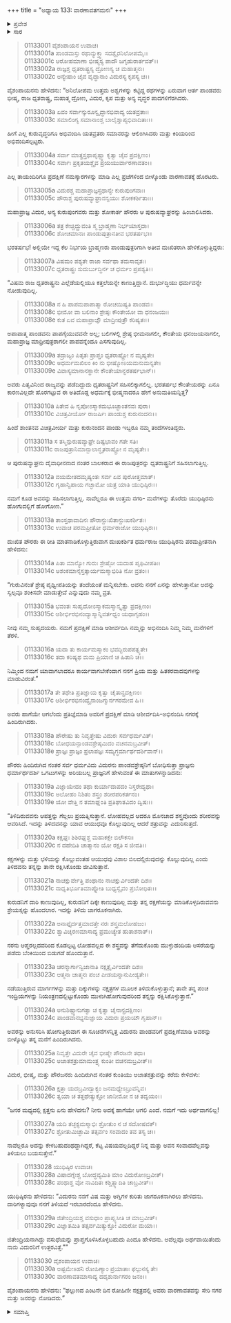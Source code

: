 +++
title = "ಅಧ್ಯಾಯ 133: ವಾರಣಾವತಗಮನಃ"
+++

<details><summary>ಪ್ರವೇಶ</summary>


।।   ಓಂ ಓಂ ನಮೋ ನಾರಾಯಣಾಯ।।   ಶ್ರೀ ವೇದವ್ಯಾಸಾಯ ನಮಃ ।।

ಶ್ರೀ ಕೃಷ್ಣದ್ವೈಪಾಯನ ವೇದವ್ಯಾಸ ವಿರಚಿತ  

**ಶ್ರೀ ಮಹಾಭಾರತ**

**ಆದಿ ಪರ್ವ**

**ಜತುಗೃಹ ಪರ್ವ**

**ಅಧ್ಯಾಯ 133**

</details>


<details><summary>ಸಾರ</summary>

ಅನುಸರಿಸಿ ಬಂದ ಪೌರಜನರನ್ನು ಯುಧಿಷ್ಠಿರನು ಹಿಂದೆ ಕಳುಹಿಸಿದುದು (1-17). ಪಾಂಡವರು ಹೊರಡುವಾಗ ವಿದುರನು ಮ್ಲೇಚ್ಛ ಭಾಷೆಯಲ್ಲಿ ಯುಧಿಷ್ಠಿರನಿಗೆ ಒಗಟಿನ ರೂಪದಲ್ಲಿ ದುರ್ಯೋಧನನ ಶಲ್ಯಂತ್ರದ ಕುರಿತು ಎಚ್ಚರಿಸಿದುದು (18-30).

</details>


> 01133001 ವೈಶಂಪಾಯನ ಉವಾಚ।  
01133001a ಪಾಂಡವಾಸ್ತು ರಥಾನ್ಯುಕ್ತ್ವಾ ಸದಶ್ವೈರನಿಲೋಪಮೈಃ।   
01133001c ಆರೋಹಮಾಣಾ ಭೀಷ್ಮಸ್ಯ ಪಾದೌ ಜಗೃಹುರಾರ್ತವತ್।।  
01133002a ರಾಜ್ಞಶ್ಚ ಧೃತರಾಷ್ಟ್ರಸ್ಯ ದ್ರೋಣಸ್ಯ ಚ ಮಹಾತ್ಮನಃ।  
01133002c ಅನ್ಯೇಷಾಂ ಚೈವ ವೃದ್ಧಾನಾಂ ವಿದುರಸ್ಯ ಕೃಪಸ್ಯ ಚ।।

ವೈಶಂಪಾಯನನು ಹೇಳಿದನು: “ಅನಿಲೋಪಮ ಉತ್ತಮ ಅಶ್ವಗಳನ್ನು ಕಟ್ಟಿದ್ದ ರಥಗಳನ್ನು ಏರುವಾಗ ಆರ್ತ ಪಾಂಡವರು ಭೀಷ್ಮ, ರಾಜ ಧೃತರಾಷ್ಟ್ರ, ಮಹಾತ್ಮ ದ್ರೋಣ, ವಿದುರ, ಕೃಪ ಮತ್ತು ಅನ್ಯ ವೃದ್ಧರ ಪಾದಗಳಿಗೆರಗಿದರು.

> 01133003a ಏವಂ ಸರ್ವಾನ್ಕುರೂನ್ವೃದ್ಧಾನಭಿವಾದ್ಯ ಯತವ್ರತಾಃ।  
01133003c ಸಮಾಲಿಂಗ್ಯ ಸಮಾನಾಂಶ್ಚ ಬಾಲೈಶ್ಚಾಪ್ಯಭಿವಾದಿತಾಃ।।

ಹೀಗೆ ಎಲ್ಲ ಕುರುವೃದ್ಧರಿಗೂ ಅಭಿವಂದಿಸಿ ಯತವ್ರತರು ಸಮಾನರನ್ನು ಆಲಿಂಗಿಸಿದರು ಮತ್ತು ಕಿರಿಯರಿಂದ ಅಭಿವಂದಿಸಲ್ಪಟ್ಟರು.

> 01133004a ಸರ್ವಾ ಮಾತೄಸ್ತಥಾಪೃಷ್ಟ್ವಾ ಕೃತ್ವಾ ಚೈವ ಪ್ರದಕ್ಷಿಣಂ।  
01133004c ಸರ್ವಾಃ ಪ್ರಕೃತಯಶ್ಚೈವ ಪ್ರಯಯುರ್ವಾರಣಾವತಂ।।

ಎಲ್ಲ ತಾಯಂದಿರಿಗೂ ಪ್ರದಕ್ಷಿಣೆ ನಮಸ್ಕಾರಗಳನ್ನು ಮಾಡಿ ಎಲ್ಲ ಪ್ರಜೆಗಳಿಂದ ಬೀಳ್ಕೊಂಡು ವಾರಣಾವತಕ್ಕೆ ಹೊರಟರು.

> 01133005a ವಿದುರಶ್ಚ ಮಹಾಪ್ರಾಜ್ಞಸ್ತಥಾನ್ಯೇ ಕುರುಪುಂಗವಾಃ।  
01133005c ಪೌರಾಶ್ಚ ಪುರುಷವ್ಯಾಘ್ರಾನನ್ವಯುಃ ಶೋಕಕರ್ಶಿತಾಃ।।

ಮಹಾಪ್ರಾಜ್ಞ ವಿದುರ, ಅನ್ಯ ಕುರುಪುಂಗವರು ಮತ್ತು ಶೋಕಾರ್ತ ಪೌರರು ಆ ಪುರುಷವ್ಯಾಘ್ರರನ್ನು ಹಿಂಬಾಲಿಸಿದರು.

> 01133006a ತತ್ರ ಕೇಚ್ಚಿದ್ಬ್ರುವಂತಿ ಸ್ಮ ಬ್ರಾಹ್ಮಣಾ ನಿರ್ಭಯಾಸ್ತದಾ।  
01133006c ಶೋಚಮಾನಾಃ ಪಾಂಡುಪುತ್ರಾನತೀವ ಭರತರ್ಷಭ।।

ಭರತರ್ಷಭ! ಅಲ್ಲಿಯೇ ಇದ್ದ ಕೆಲ ನಿರ್ಭಯ ಬ್ರಾಹ್ಮಣರು ಪಾಂಡುಪುತ್ರರಿಗಾಗಿ ಅತೀವ ದುಃಖಿತರಾಗಿ ಹೇಳಿಕೊಳ್ಳುತ್ತಿದ್ದರು:

> 01133007a ವಿಷಮಂ ಪಶ್ಯತೇ ರಾಜಾ ಸರ್ವಥಾ ತಮಸಾವೃತಃ।   
01133007c ಧೃತರಾಷ್ಟ್ರಃ ಸುದುರ್ಬುದ್ಧಿರ್ನ ಚ ಧರ್ಮಂ ಪ್ರಪಶ್ಯತಿ।।

“ವಿಷಮ ರಾಜ ಧೃತರಾಷ್ಟ್ರನು ಎಲ್ಲೆಡೆಯಲ್ಲಿಯೂ ಕತ್ತಲೆಯನ್ನೇ ಕಾಣುತ್ತಿದ್ದಾನೆ. ದುರ್ಭುದ್ಧಿಯು ಧರ್ಮವನ್ನೇ ನೋಡುವುದಿಲ್ಲ.

> 01133008a ನ ಹಿ ಪಾಪಮಪಾಪಾತ್ಮಾ ರೋಚಯಿಷ್ಯತಿ ಪಾಂಡವಃ।  
01133008c ಭೀಮೋ ವಾ ಬಲಿನಾಂ ಶ್ರೇಷ್ಠಃ ಕೌಂತೇಯೋ ವಾ ಧನಂಜಯಃ।   
01133008e ಕುತ ಏವ ಮಹಾಪ್ರಾಜ್ಞೌ ಮಾದ್ರೀಪುತ್ರೌ ಕರಿಷ್ಯತಃ।।

ಅಪಾಪಾತ್ಮ ಪಾಂಡವನು ಪಾಪಗೈಯುವವನೇ ಅಲ್ಲ; ಬಲಿಗಳಲ್ಲಿ ಶ್ರೇಷ್ಠ ಭೀಮನಾಗಲೀ, ಕೌಂತೇಯ ಧನಂಜಯನಾಗಲೀ, ಮಹಾಪ್ರಾಜ್ಞ ಮಾದ್ರೀಪುತ್ರರಾಗಲೀ ಪಾಪವನ್ನೆಂದೂ ಎಸಗುವುದಿಲ್ಲ.

> 01133009a ತದ್ರಾಜ್ಯಂ ಪಿತೃತಃ ಪ್ರಾಪ್ತಂ ಧೃತರಾಷ್ಟ್ರೋ ನ ಮೃಷ್ಯತೇ।  
01133009c ಅಧರ್ಮಮಖಿಲಂ ಕಿಂ ನು ಭೀಷ್ಮೋಽಯಮನುಮನ್ಯತೇ।   
01133009e ವಿವಾಸ್ಯಮಾನಾನಸ್ಥಾನೇ ಕೌಂತೇಯಾನ್ಭರತರ್ಷಭಾನ್।।

ಅವರು ಪಿತೃವಿನಿಂದ ರಾಜ್ಯವನ್ನು ಪಡೆದಿದ್ದುದು ಧೃತರಾಷ್ಟ್ರನಿಗೆ ಸಹಿಸಲಿಕ್ಕಾಗಲಿಲ್ಲ. ಭರತರ್ಷಭ ಕೌಂತೇಯರನ್ನು ಏನೂ ಕಾರಣವಿಲ್ಲದೇ ಹೊರಗಟ್ಟುವ ಈ ಅತಿದೊಡ್ಡ ಅಧರ್ಮಕ್ಕೆ ಭೀಷ್ಮನಾದರೂ ಹೇಗೆ ಅನುಮತಿಯನ್ನಿತ್ತ?

> 01133010a ಪಿತೇವ ಹಿ ನೃಪೋಽಸ್ಮಾಕಮಭೂಚ್ಛಾಂತನವಃ ಪುರಾ।  
01133010c ವಿಚಿತ್ರವೀರ್ಯೋ ರಾಜರ್ಷಿಃ ಪಾಂಡುಶ್ಚ ಕುರುನಂದನಃ।।

ಹಿಂದೆ ಶಾಂತನವ ವಿಚಿತ್ರವೀರ್ಯ ಮತ್ತು ಕುರುನಂದನ ಪಾಂಡು ಇಬ್ಬರೂ ನಮ್ಮ ತಂದೆಗಳಂತಿದ್ದರು.

> 01133011a ಸ ತಸ್ಮಿನ್ಪುರುಷವ್ಯಾಘ್ರೇ ದಿಷ್ಟಭಾವಂ ಗತೇ ಸತಿ।  
01133011c ರಾಜಪುತ್ರಾನಿಮಾನ್ಬಾಲಾನ್ಧೃತರಾಷ್ಟ್ರೋ ನ ಮೃಷ್ಯತೇ।।

ಆ ಪುರುಷವ್ಯಾಘ್ರನು ದೈವಾಧೀನನಾದ ನಂತರ ಬಾಲಕರಾದ ಈ ರಾಜಪುತ್ರರನ್ನು ಧೃತರಾಷ್ಟ್ರನಿಗೆ ಸಹಿಸಲಾಗುತ್ತಿಲ್ಲ.

> 01133012a ವಯಮೇತದಮೃಷ್ಯಂತಃ ಸರ್ವ ಏವ ಪುರೋತ್ತಮಾತ್।  
01133012c ಗೃಹಾನ್ವಿಹಾಯ ಗಚ್ಛಾಮೋ ಯತ್ರ ಯಾತಿ ಯುಧಿಷ್ಠಿರಃ।।

ನಮಗೆ ಕೂಡ ಅವನನ್ನು ಸಹಿಸಲಾಗುತ್ತಿಲ್ಲ. ನಾವೆಲ್ಲರೂ ಈ ಉತ್ತಮ ನಗರಿ- ಮನೆಗಳನ್ನು ತೊರೆದು ಯುಧಿಷ್ಠಿರನು ಹೋಗುವಲ್ಲಿಗೆ ಹೋಗೋಣ.”

> 01133013a ತಾಂಸ್ತಥಾವಾದಿನಃ ಪೌರಾನ್ದುಃಖಿತಾನ್ದುಃಖಕರ್ಶಿತಃ।  
01133013c ಉವಾಚ ಪರಮಪ್ರೀತೋ ಧರ್ಮರಾಜೋ ಯುಧಿಷ್ಠಿರಃ।।

ದುಃಖಿತ ಪೌರರು ಈ ರೀತಿ ಮಾತನಾಡಿಕೊಳ್ಳುತ್ತಿರುವಾಗ ದುಃಖಕರ್ಶಿತ ಧರ್ಮರಾಜ ಯುಧಿಷ್ಠಿರನು ಪರಮಪ್ರೀತನಾಗಿ ಹೇಳಿದನು:

> 01133014a ಪಿತಾ ಮಾನ್ಯೋ ಗುರುಃ ಶ್ರೇಷ್ಠೋ ಯದಾಹ ಪೃಥಿವೀಪತಿಃ।  
01133014c ಅಶಂಕಮಾನೈಸ್ತತ್ಕಾರ್ಯಮಸ್ಮಾಭಿರಿತಿ ನೋ ವ್ರತಂ।।

“ಗುರುವಿನಂತೆ ಶ್ರೇಷ್ಠ ಪೃಥ್ವೀಪತಿಯನ್ನು ತಂದೆಯಂತೆ ಮನ್ನಿಸಬೇಕು. ಅವನು ನನಗೆ ಏನನ್ನು ಹೇಳುತ್ತಾನೋ ಅದನ್ನು ಸ್ವಲ್ಪವೂ ಶಂಕಿಸದೇ ಮಾಡುತ್ತೇವೆ ಎನ್ನುವುದು ನಮ್ಮ ವ್ರತ.

> 01133015a ಭವಂತಃ ಸುಹೃದೋಽಸ್ಮಾಕಮಸ್ಮಾನ್ಕೃತ್ವಾ ಪ್ರದಕ್ಷಿಣಂ।  
01133015c ಆಶೀರ್ಭಿರಭಿನಂದ್ಯಾಸ್ಮಾನ್ನಿವರ್ತಧ್ವಂ ಯಥಾಗೃಹಂ।।

ನೀವು ನಮ್ಮ ಸುಹೃದಯರು. ನಮಗೆ ಪ್ರದಕ್ಷಿಣೆ ಮಾಡಿ ಆಶೀರ್ವದಿಸಿ ನಮ್ಮನ್ನು ಅಭಿನಂದಿಸಿ ನಿಮ್ಮ ನಿಮ್ಮ ಮನೆಗಳಿಗೆ ತೆರಳಿ.

> 01133016a ಯದಾ ತು ಕಾರ್ಯಮಸ್ಮಾಕಂ ಭವದ್ಭಿರುಪಪತ್ಸ್ಯತೇ।  
01133016c ತದಾ ಕರಿಷ್ಯಥ ಮಮ ಪ್ರಿಯಾಣಿ ಚ ಹಿತಾನಿ ಚ।।

ನಿಮ್ಮಿಂದ ನಮಗೆ ಯಾವಾಗಲಾದರೂ ಕಾರ್ಯವಾಗಬೇಕೆಂದಾಗ ನನಗೆ ಪ್ರಿಯ ಮತ್ತು ಹಿತಕರವಾದವುಗಳನ್ನು ಮಾಡುವಿರಂತೆ.”

> 01133017a ತೇ ತಥೇತಿ ಪ್ರತಿಜ್ಞಾಯ ಕೃತ್ವಾ ಚೈತಾನ್ಪ್ರದಕ್ಷಿಣಂ।  
01133017c ಆಶೀರ್ಭಿರಭಿನಂದ್ಯೈನಾಂಜಗ್ಮುರ್ನಗರಮೇವ ಹಿ।।

ಅವರು ಹಾಗೆಯೇ ಆಗಲೆಂದು ಪ್ರತಿಜ್ಞೆಮಾಡಿ ಅವರಿಗೆ ಪ್ರದಕ್ಷಿಣೆ ಮಾಡಿ ಆಶೀರ್ವದಿಸಿ-ಅಭಿನಂದಿಸಿ ನಗರಕ್ಕೆ ಹಿಂದಿರುಗಿದರು.

> 01133018a ಪೌರೇಷು ತು ನಿವೃತ್ತೇಷು ವಿದುರಃ ಸರ್ವಧರ್ಮವಿತ್।  
01133018c ಬೋಧಯನ್ಪಾಂಡವಶ್ರೇಷ್ಠಮಿದಂ ವಚನಮಬ್ರವೀತ್।  
01133018e ಪ್ರಾಜ್ಞಃ ಪ್ರಾಜ್ಞಂ ಪ್ರಲಾಪಜ್ಞಃ ಸಮ್ಯಗ್ಧರ್ಮಾರ್ಥದರ್ಶಿವಾನ್।।

ಪೌರರು ಹಿಂದಿರುಗಿದ ನಂತರ ಸರ್ವ ಧರ್ಮವಿದು ವಿದುರನು ಪಾಂಡವಶ್ರೇಷ್ಠನಿಗೆ ಬೋಧಿಸುತ್ತಾ ಪ್ರಾಜ್ಞನು ಧರ್ಮಾರ್ಥದರ್ಶಿ ಒಗಟುಗಳನ್ನು ಅರಿಯಬಲ್ಲ ಪ್ರಾಜ್ಞನಿಗೆ ಹೇಳುವಂತೆ ಈ ಮಾತುಗಳನ್ನಾಡಿದನು:

> 01133019a ವಿಜ್ಞಾಯೇದಂ ತಥಾ ಕುರ್ಯಾದಾಪದಂ ನಿಸ್ತರೇದ್ಯಥಾ।  
01133019c ಅಲೋಹಂ ನಿಶಿತಂ ಶಸ್ತ್ರಂ ಶರೀರಪರಿಕರ್ತನಂ।  
01133019e ಯೋ ವೇತ್ತಿ ನ ತಮಾಘ್ನಂತಿ ಪ್ರತಿಘಾತವಿದಂ ದ್ವಿಷಃ।।

“ತಿಳಿದಿರುವವನು ಆಪತ್ತನ್ನು ಗೆಲ್ಲಲು ಪ್ರಯತ್ನಿಸುತ್ತಾನೆ. ಲೋಹವಲ್ಲದ ಆದರೂ ಮೊನಚಾದ ಶಸ್ತ್ರವೊಂದು ಶರೀರವನ್ನು ಆವರಿಸಿದೆ. ಇದನ್ನು ತಿಳಿದವನನ್ನು ಯಾವ ಆಯುಧವೂ ಕೊಲ್ಲುವುದಿಲ್ಲ ಆದರೆ ಶತ್ರುವನ್ನು ಎದುರಿಸುತ್ತದೆ.

> 01133020a ಕಕ್ಷಘ್ನಃ ಶಿಶಿರಘ್ನಶ್ಚ ಮಹಾಕಕ್ಷೇ ಬಿಲೌಕಸಃ।  
01133020c ನ ದಹೇದಿತಿ ಚಾತ್ಮಾನಂ ಯೋ ರಕ್ಷತಿ ಸ ಜೀವತಿ।।

ಕಕ್ಷಗಳನ್ನು ಮತ್ತು ಛಳಿಯನ್ನು ಕೊಲ್ಲುವಂತಹ ಆಯುಧವು ವಿಶಾಲ ಬಿಲದಲ್ಲಿರುವುದನ್ನು ಕೊಲ್ಲುವುದಿಲ್ಲ ಎಂದು ತಿಳಿದವನು ತನ್ನನ್ನು ತಾನೇ ರಕ್ಷಿಸಿಕೊಂಡು ಜೀವಿಸುತ್ತಾನೆ.

> 01133021a ನಾಚಕ್ಷುರ್ವೇತ್ತಿ ಪಂಥಾನಂ ನಾಚಕ್ಷುರ್ವಿಂದತೇ ದಿಶಃ।  
01133021c ನಾಧೃತಿರ್ಭೂತಿಮಾಪ್ನೋತಿ ಬುಧ್ಯಸ್ವೈವಂ ಪ್ರಬೋಧಿತಃ।।

ಕುರುಡನಿಗೆ ದಾರಿ ಕಾಣುವುದಿಲ್ಲ, ಕುರುಡನಿಗೆ ದಿಕ್ಕೇ ಕಾಣುವುದಿಲ್ಲ ಮತ್ತು ತನ್ನ ರಕ್ಷಣೆಯನ್ನು ಮಾಡಿಕೊಳ್ಳದಿರುವವನು ಶ್ರೇಯಸ್ಸನ್ನು ಹೊಂದಲಾರ. ಇದನ್ನು ತಿಳಿದು ಜಾಗರೂಕನಾಗಿರು.

> 01133022a ಅನಾಪ್ತೈರ್ದತ್ತಮಾದತ್ತೇ ನರಃ ಶಸ್ತ್ರಮಲೋಹಜಂ।  
01133022c ಶ್ವಾವಿಚ್ಶರಣಮಾಸಾದ್ಯ ಪ್ರಮುಚ್ಯೇತ ಹುತಾಶನಾತ್।।

ನರನು ಆಪ್ತರಲ್ಲದವರಿಂದ ಕೊಡಲ್ಪಟ್ಟ ಲೋಹವಲ್ಲದ ಈ ಶಸ್ತ್ರವನ್ನು ತೆಗೆದುಕೊಂಡು ಮುಳ್ಳುಹಂದಿಯ ಆಸರೆಯನ್ನು ಪಡೆದು ಬೆಂಕಿಯಿಂದ ಬಿಡುಗಡೆ ಹೊಂದುತ್ತಾನೆ.

> 01133023a ಚರನ್ಮಾರ್ಗಾನ್ವಿಜಾನಾತಿ ನಕ್ಷತ್ರೈರ್ವಿಂದತೇ ದಿಶಃ।  
01133023c ಆತ್ಮನಾ ಚಾತ್ಮನಃ ಪಂಚ ಪೀಡಯನ್ನಾನುಪೀಡ್ಯತೇ।।

ನಡೆಯುತ್ತಿರುವ ಮಾರ್ಗಗಳನ್ನು ಮತ್ತು ದಿಕ್ಕುಗಳನ್ನು ನಕ್ಷತ್ರಗಳ ಮೂಲಕ ತಿಳಿದುಕೊಳ್ಳುತ್ತಾನೆ; ತಾನೇ ತನ್ನ ಪಂಚ ಇಂದ್ರಿಯಗಳನ್ನು ನಿಯಂತ್ರಣದಲ್ಲಿಟ್ಟುಕೊಂಡು ಮುಳುಗಿಹೋಗುವುದರಿಂದ ತನ್ನನ್ನು ರಕ್ಷಿಸಿಕೊಳ್ಳುತ್ತಾನೆ.”

> 01133024a ಅನುಶಿಷ್ಟ್ವಾನುಗತ್ವಾ ಚ ಕೃತ್ವಾ ಚೈನಾನ್ಪ್ರದಕ್ಷಿಣಂ।  
01133024c ಪಾಂಡವಾನಭ್ಯನುಜ್ಞಾಯ ವಿದುರಃ ಪ್ರಯಯೌ ಗೃಹಾನ್।।

ಅವರನ್ನು ಅನುಸರಿಸಿ ಹೋಗುತ್ತಿರುವಾಗ ಈ ಸೂಚನೆಗಳನ್ನಿತ್ತ ವಿದುರನು ಪಾಂಡವರಿಗೆ ಪ್ರದಕ್ಷಿಣೆಮಾಡಿ ಅವರನ್ನು ಬೀಳ್ಕೊಟ್ಟು ತನ್ನ ಮನೆಗೆ ಹಿಂದಿರುಗಿದನು.

> 01133025a ನಿವೃತ್ತೇ ವಿದುರೇ ಚೈವ ಭೀಷ್ಮೇ ಪೌರಜನೇ ತಥಾ।   
01133025c ಅಜಾತಶತ್ರುಮಾಮಂತ್ರ್ಯ ಕುಂತೀ ವಚನಮಬ್ರವೀತ್।।

ವಿದುರ, ಭೀಷ್ಮ, ಮತ್ತು ಪೌರಜನರು ಹಿಂದಿರುಗಿದ ನಂತರ ಕುಂತಿಯು ಅಜಾತಶತ್ರುವನ್ನು ಕರೆದು ಕೇಳಿದಳು:

> 01133026a ಕ್ಷತ್ತಾ ಯದಬ್ರವೀದ್ವಾಕ್ಯಂ ಜನಮಧ್ಯೇಽಬ್ರುವನ್ನಿವ।  
01133026c ತ್ವಯಾ ಚ ತತ್ತಥೇತ್ಯುಕ್ತೋ ಜಾನೀಮೋ ನ ಚ ತದ್ವಯಂ।।

“ಜನರ ಮಧ್ಯದಲ್ಲಿ ಕ್ಷತ್ತನು ಏನು ಹೇಳಿದನು? ನೀನು ಅದಕ್ಕೆ ಹಾಗೆಯೇ ಆಗಲಿ ಎಂದೆ. ನಮಗೆ ಇದು ಅರ್ಥವಾಗಲಿಲ್ಲ!

> 01133027a ಯದಿ ತಚ್ಛಕ್ಯಮಸ್ಮಾಭಿಃ ಶ್ರೋತುಂ ನ ಚ ಸದೋಷವತ್।  
01133027c ಶ್ರೋತುಮಿಚ್ಛಾಮಿ ತತ್ಸರ್ವಂ ಸಂವಾದಂ ತವ ತಸ್ಯ ಚ।।

ನಾವೆಲ್ಲರೂ ಅದನ್ನು ಕೇಳಬಹುದಂಥದ್ದಾಗಿದ್ದರೆ, ಕೆಟ್ಟ ವಿಷಯವಲ್ಲದಿದ್ದರೆ ನಿನ್ನ ಮತ್ತು ಅವನ ಸಂವಾದವೆಲ್ಲವನ್ನು ತಿಳಿಯಲು ಬಯಸುತ್ತೇನೆ.”

> 01133028 ಯುಧಿಷ್ಠಿರ ಉವಾಚ।  
01133028a ವಿಷಾದಗ್ನೇಶ್ಚ ಬೋದ್ಧವ್ಯಮಿತಿ ಮಾಂ ವಿದುರೋಽಬ್ರವೀತ್।  
01133028c ಪಂಥಾಶ್ಚ ವೋ ನಾವಿದಿತಃ ಕಶ್ಚಿತ್ಸ್ಯಾದಿತಿ ಚಾಬ್ರವೀತ್।।

ಯುಧಿಷ್ಠಿರನು ಹೇಳಿದನು: “ವಿದುರನು ನನಗೆ ವಿಷ ಮತ್ತು ಅಗ್ನಿಗಳ ಕುರಿತು ಜಾಗರೂಕನಾಗಿರಲು ಹೇಳಿದನು. ದಾರಿಗಳ್ಯಾವುವೂ ನನಗೆ ತಿಳಿಯದೆ ಇರಬಾರದೆಂದೂ ಹೇಳಿದನು.

> 01133029a ಜಿತೇಂದ್ರಿಯಶ್ಚ ವಸುಧಾಂ ಪ್ರಾಪ್ಸ್ಯಸೀತಿ ಚ ಮಾಬ್ರವೀತ್।   
01133029c ವಿಜ್ಞಾತಮಿತಿ ತತ್ಸರ್ವಮಿತ್ಯುಕ್ತೋ ವಿದುರೋ ಮಯಾ।।

ಜಿತೇಂದ್ರಿಯನಾಗಿದ್ದು ವಸುಧೆಯನ್ನು ಪ್ರಾಪ್ತಗೊಳಿಸಿಕೊಳ್ಳಬಹುದು ಎಂದೂ ಹೇಳಿದನು. ಅವೆಲ್ಲವೂ ಅರ್ಥವಾಯಿತೆಂದು ನಾನು ವಿದುರನಿಗೆ ಉತ್ತರವಿತ್ತೆ.””

> 01133030 ವೈಶಂಪಾಯನ ಉವಾಚ।  
01133030a ಅಷ್ಟಮೇಽಹನಿ ರೋಹಿಣ್ಯಾಂ ಪ್ರಯಾತಾಃ ಫಲ್ಗುನಸ್ಯ ತೇ।  
01133030c ವಾರಣಾವತಮಾಸಾದ್ಯ ದದೃಶುರ್ನಾಗರಂ ಜನಂ।।

ವೈಶಂಪಾಯನನು ಹೇಳಿದನು: “ಫಲ್ಗುಣದ ಎಂಟನೇ ದಿನ ರೋಹಿಣೀ ನಕ್ಷತ್ರದಲ್ಲಿ ಅವರು ವಾರಣಾವತವನ್ನು ಸೇರಿ ನಗರ ಮತ್ತು ಜನರನ್ನು ನೋಡಿದರು.”

<details><summary>ಸಮಾಪ್ತಿ</summary>


ಇತಿ ಶ್ರೀ ಮಹಾಭಾರತೇ ಆದಿಪರ್ವಣಿ ಜತುಗೃಹಪರ್ವಣಿ ವಾರಣಾವತಗಮನೇ ತ್ರಯಸ್ತ್ರಿಂಶದಧಿಕಶತತಮೋಽಧ್ಯಾಯಃ।।  
ಇದು ಶ್ರೀ ಮಹಾಭಾರತದಲ್ಲಿ ಆದಿಪರ್ವದಲ್ಲಿ ಜತುಗೃಹ ಪರ್ವದಲ್ಲಿ ವಾರಣಾವತಗಮನ ಎನ್ನುವ ನೂರಾಮೂವತ್ತ್ಮೂರನೆಯ ಅಧ್ಯಾಯವು.



</details>

